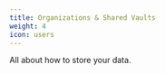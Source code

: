 ```yaml
---
title: Organizations & Shared Vaults
weight: 4
icon: users
---
```


All about how to store your data.
